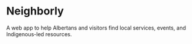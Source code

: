 # Neighborly
A web app to help Albertans and visitors find local services, events, and Indigenous-led resources.
